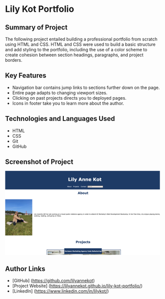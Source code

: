 # Lily Kot Portfolio

## Summary of Project

The following project entailed building a professional portfolio from scratch using HTML and CSS. HTML and CSS were used to build a basic structure and add styling to the portfolio, including the use of a color scheme to create cohesion between section headings, paragraphs, and project borders. 

## Key Features

* Navigation bar contains jump links to sections further down on the page.
* Entire page adapts to changing viewport sizes.
* Clicking on past projects directs you to deployed pages.
* Icons in footer take you to learn more about the author.

## Technologies and Languages Used

* HTML
* CSS
* Git
* GitHub

## Screenshot of Project

![Portfolio Screenshot](Assets/Portfolio%20Screenshot.png)

## Author Links

* [GitHub] (https://github.com/lilyannekot)
* [Project Website] (https://lilyannekot.github.io/lily-kot-portfolio/)
* [LinkedIn] (https://www.linkedin.com/in/lilykot/)